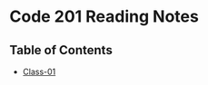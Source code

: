 # Code 201 Reading Notes

## Table of Contents

- [Class-01](https://marthaquinram.github.io/reading-notes/Class-01)











 